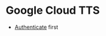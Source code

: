 # Google Cloud TTS

- [Authenticate](https://cloud.google.com/docs/authentication/set-up-adc-local-dev-environment) first